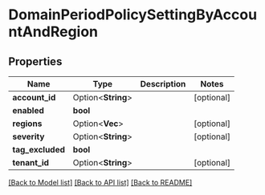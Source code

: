 # DomainPeriodPolicySettingByAccountAndRegion

## Properties

Name | Type | Description | Notes
------------ | ------------- | ------------- | -------------
**account_id** | Option<**String**> |  | [optional]
**enabled** | **bool** |  | 
**regions** | Option<**Vec<String>**> |  | [optional]
**severity** | Option<**String**> |  | [optional]
**tag_excluded** | **bool** |  | 
**tenant_id** | Option<**String**> |  | [optional]

[[Back to Model list]](../README.md#documentation-for-models) [[Back to API list]](../README.md#documentation-for-api-endpoints) [[Back to README]](../README.md)


